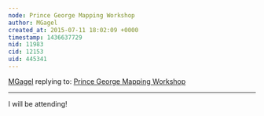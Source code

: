 ```yaml
---
node: Prince George Mapping Workshop
author: MGagel
created_at: 2015-07-11 18:02:09 +0000
timestamp: 1436637729
nid: 11983
cid: 12153
uid: 445341
---
```




[MGagel](../profile/MGagel) replying to: [Prince George Mapping Workshop](../notes/ann/06-16-2015/prince-george-mapping-workshop)

----
I will be attending!